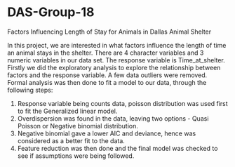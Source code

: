 # DAS-Group-18

Factors Influencing Length of Stay for Animals in Dallas Animal Shelter

In this project, we are interested in what factors influence the length of time an animal stays in the shelter. There are 4 character variables and 3 numeric variables in our data set. The response variable is Time_at_shelter. 
Firstly we did the exploratory analysis to explore the relationship between factors and the response variable. A few data outliers were removed.
Formal analysis was then done to fit a model to our data, through the following steps:
1. Response variable being counts data, poisson distribution was used first to fit the Generalized linear model.
2. Overdispersion was found in the data, leaving two options - Quasi Poisson or Negative binomial distribution.
3. Negative binomial gave a lower AIC and deviance, hence was considered as a better fit to the data.
4. Feature reduction was then done and the final model was checked to see if assumptions were being followed.

